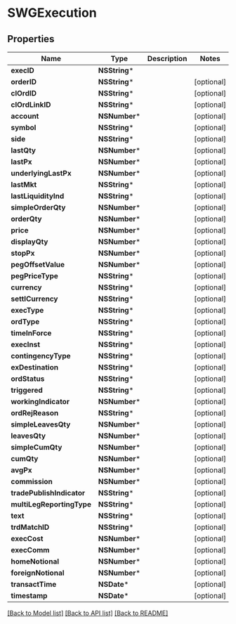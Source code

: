 # SWGExecution

## Properties
Name | Type | Description | Notes
------------ | ------------- | ------------- | -------------
**execID** | **NSString*** |  | 
**orderID** | **NSString*** |  | [optional] 
**clOrdID** | **NSString*** |  | [optional] 
**clOrdLinkID** | **NSString*** |  | [optional] 
**account** | **NSNumber*** |  | [optional] 
**symbol** | **NSString*** |  | [optional] 
**side** | **NSString*** |  | [optional] 
**lastQty** | **NSNumber*** |  | [optional] 
**lastPx** | **NSNumber*** |  | [optional] 
**underlyingLastPx** | **NSNumber*** |  | [optional] 
**lastMkt** | **NSString*** |  | [optional] 
**lastLiquidityInd** | **NSString*** |  | [optional] 
**simpleOrderQty** | **NSNumber*** |  | [optional] 
**orderQty** | **NSNumber*** |  | [optional] 
**price** | **NSNumber*** |  | [optional] 
**displayQty** | **NSNumber*** |  | [optional] 
**stopPx** | **NSNumber*** |  | [optional] 
**pegOffsetValue** | **NSNumber*** |  | [optional] 
**pegPriceType** | **NSString*** |  | [optional] 
**currency** | **NSString*** |  | [optional] 
**settlCurrency** | **NSString*** |  | [optional] 
**execType** | **NSString*** |  | [optional] 
**ordType** | **NSString*** |  | [optional] 
**timeInForce** | **NSString*** |  | [optional] 
**execInst** | **NSString*** |  | [optional] 
**contingencyType** | **NSString*** |  | [optional] 
**exDestination** | **NSString*** |  | [optional] 
**ordStatus** | **NSString*** |  | [optional] 
**triggered** | **NSString*** |  | [optional] 
**workingIndicator** | **NSNumber*** |  | [optional] 
**ordRejReason** | **NSString*** |  | [optional] 
**simpleLeavesQty** | **NSNumber*** |  | [optional] 
**leavesQty** | **NSNumber*** |  | [optional] 
**simpleCumQty** | **NSNumber*** |  | [optional] 
**cumQty** | **NSNumber*** |  | [optional] 
**avgPx** | **NSNumber*** |  | [optional] 
**commission** | **NSNumber*** |  | [optional] 
**tradePublishIndicator** | **NSString*** |  | [optional] 
**multiLegReportingType** | **NSString*** |  | [optional] 
**text** | **NSString*** |  | [optional] 
**trdMatchID** | **NSString*** |  | [optional] 
**execCost** | **NSNumber*** |  | [optional] 
**execComm** | **NSNumber*** |  | [optional] 
**homeNotional** | **NSNumber*** |  | [optional] 
**foreignNotional** | **NSNumber*** |  | [optional] 
**transactTime** | **NSDate*** |  | [optional] 
**timestamp** | **NSDate*** |  | [optional] 

[[Back to Model list]](../README.md#documentation-for-models) [[Back to API list]](../README.md#documentation-for-api-endpoints) [[Back to README]](../README.md)


